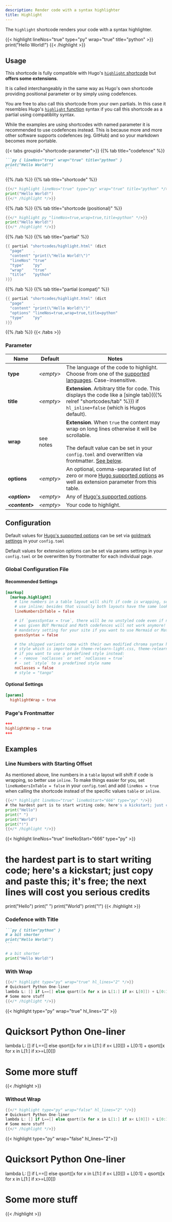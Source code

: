 ```yaml
---
description: Render code with a syntax highlighter
title: Highlight
---
```


The `highlight` shortcode renders your code with a syntax highlighter.

{{< highlight lineNos="true" type="py" wrap="true" title="python" >}}
print("Hello World!")
{{< /highlight >}}

## Usage

This shortcode is fully compatible with Hugo's [`highlight` shortcode](https://gohugo.io/content-management/syntax-highlighting/#highlight-shortcode) but **offers some extensions**.

It is called interchangeably in the same way as Hugo's own shortcode providing positional parameter or by simply using codefences.

You are free to also call this shortcode from your own partials. In this case it resembles Hugo's [`highlight` function](https://gohugo.io/functions/highlight/) syntax if you call this shortcode as a partial using compatiblity syntax.

While the examples are using shortcodes with named parameter it is recommended to use codefences instead. This is because more and more other software supports codefences (eg. GitHub) and so your markdown becomes more portable.

{{< tabs groupid="shortcode-parameter">}}
{{% tab title="codefence" %}}

````md
```py { lineNos="true" wrap="true" title="python" }
print("Hello World!")
```
````

{{% /tab %}}
{{% tab title="shortcode" %}}

````go
{{</* highlight lineNos="true" type="py" wrap="true" title="python" */>}}
print("Hello World!")
{{</* /highlight */>}}
````

{{% /tab %}}
{{% tab title="shortcode (positional)" %}}

````go
{{</* highlight py "lineNos=true,wrap=true,title=python" */>}}
print("Hello World!")
{{</* /highlight */>}}
````

{{% /tab %}}
{{% tab title="partial" %}}

````go
{{ partial "shortcodes/highlight.html" (dict
  "page"    .
  "content" "print(\"Hello World!\")"
  "lineNos" "true"
  "type"    "py"
  "wrap"    "true"
  "title"   "python"
)}}
````

{{% /tab %}}
{{% tab title="partial (compat)" %}}

````go
{{ partial "shortcodes/highlight.html" (dict
  "page"    .
  "content" "print(\"Hello World!\")"
  "options" "lineNos=true,wrap=true,title=python"
  "type"    "py"
)}}
````

{{% /tab %}}
{{< /tabs >}}

### Parameter

| Name                  | Default          | Notes       |
|-----------------------|------------------|-------------|
| **type**              | _&lt;empty&gt;_  | The language of the code to highlight. Choose from one of the [supported languages](https://gohugo.io/content-management/syntax-highlighting/#list-of-chroma-highlighting-languages). Case-insensitive. |
| **title**             | _&lt;empty&gt;_  | **Extension**. Arbitrary title for code. This displays the code like a [single tab]({{% relref "shortcodes/tab" %}}) if `hl_inline=false` (which is Hugos default). |
| **wrap**              | see notes        | **Extension**. When `true` the content may wrap on long lines otherwise it will be scrollable.<br><br>The default value can be set in your `config.toml` and overwritten via frontmatter. [See below](#configuration). |
| **options**           | _&lt;empty&gt;_  | An optional, comma-separated list of zero or more [Hugo supported options](https://gohugo.io/functions/highlight/#options) as well as extension parameter from this table. |
| _**&lt;option&gt;**_  | _&lt;empty&gt;_  | Any of [Hugo's supported options](https://gohugo.io/functions/highlight/#options). |
| _**&lt;content&gt;**_ | _&lt;empty&gt;_  | Your code to highlight. |

## Configuration

Default values for [Hugo's supported options](https://gohugo.io/functions/highlight/#options) can be set via [goldmark settings](https://gohugo.io/getting-started/configuration-markup/#highlight) in your `config.toml`

Default values for extension options can be set via params settings in your `config.toml` or be overwritten by frontmatter for each individual page.

### Global Configuration File

#### Recommended Settings

````toml
[markup]
  [markup.highlight]
    # line numbers in a table layout will shift if code is wrapping, so better
    # use inline; besides that visually both layouts have the same look and behavior
    lineNumbersInTable = false

    # if `guessSyntax = true`, there will be no unstyled code even if no language
    # was given BUT Mermaid and Math codefences will not work anymore! So this is a
    # mandatory setting for your site if you want to use Mermaid or Math codefences
    guessSyntax = false

    # the shipped variants come with their own modified chroma syntax highlightning
    # style which is imported in theme-relearn-light.css, theme-relearn-dark.css, etc.;
    # if you want to use a predefined style instead:
    # - remove `noClasses` or set `noClasses = true`
    # - set `style` to a predefined style name
    noClasses = false
    # style = "tango"
````

#### Optional Settings

````toml
[params]
  highlightWrap = true
````

### Page's Frontmatter

````toml
+++
highlightWrap = true
+++
````

## Examples

### Line Numbers with Starting Offset

As mentioned above, line numbers in a `table` layout will shift if code is wrapping, so better use `inline`. To make things easier for you, set `lineNumbersInTable = false` in your `config.toml` and add `lineNos = true` when calling the shortcode instead of the specific values `table` or `inline`.

````go
{{</* highlight lineNos="true" lineNoStart="666" type="py" */>}}
# the hardest part is to start writing code; here's a kickstart; just copy and paste this; it's free; the next lines will cost you serious credits
print("Hello")
print(" ")
print("World")
print("!")
{{</* /highlight */>}}
````

{{< highlight lineNos="true" lineNoStart="666" type="py" >}}
# the hardest part is to start writing code; here's a kickstart; just copy and paste this; it's free; the next lines will cost you serious credits
print("Hello")
print(" ")
print("World")
print("!")
{{< /highlight >}}

### Codefence with Title


````markdown
```py { title="python" }
# a bit shorter
print("Hello World!")
```
````

```py { title="python" }
# a bit shorter
print("Hello World!")
```



### With Wrap

````go
{{</* highlight type="py" wrap="true" hl_lines="2" */>}}
# Quicksort Python One-liner
lambda L: [] if L==[] else qsort([x for x in L[1:] if x< L[0]]) + L[0:1] + qsort([x for x in L[1:] if x>=L[0]])
# Some more stuff
{{</* /highlight */>}}
````

{{< highlight type="py" wrap="true" hl_lines="2" >}}
# Quicksort Python One-liner
lambda L: [] if L==[] else qsort([x for x in L[1:] if x< L[0]]) + L[0:1] + qsort([x for x in L[1:] if x>=L[0]])
# Some more stuff
{{< /highlight >}}

### Without Wrap

````go
{{</* highlight type="py" wrap="false" hl_lines="2" */>}}
# Quicksort Python One-liner
lambda L: [] if L==[] else qsort([x for x in L[1:] if x< L[0]]) + L[0:1] + qsort([x for x in L[1:] if x>=L[0]])
# Some more stuff
{{</* /highlight */>}}
````

{{< highlight type="py" wrap="false" hl_lines="2">}}
# Quicksort Python One-liner
lambda L: [] if L==[] else qsort([x for x in L[1:] if x< L[0]]) + L[0:1] + qsort([x for x in L[1:] if x>=L[0]])
# Some more stuff
{{< /highlight >}}
